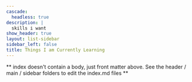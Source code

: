 ```yaml
---
cascade:
  headless: true
description: |
  skills i want
show_header: true
layout: list-sidebar
sidebar_left: false
title: Things I am Currently Learning
---
```


** index doesn't contain a body, just front matter above.
See the header / main / sidebar folders to edit the index.md files **
